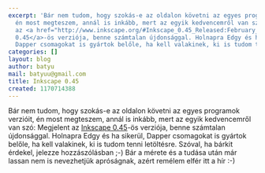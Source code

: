 ```yaml
---
excerpt: 'Bár nem tudom, hogy szokás-e az oldalon követni az egyes programok verzióit,
  én most megteszem, annál is inkább, mert az egyik kedvencemről van szó: Megjelent
  az <a href="http://www.inkscape.org/#Inkscape_0.45_Released:February_5,_2007"> Inkscape
  0.45</a>-ös verziója, benne számtalan újdonsággal. Holnapra Edgy és ha sikerül,
  Dapper csomagokat is gyártok belőle, ha kell valakinek, ki is tudom tenni letöltésre.'
categories: []
layout: blog
author: batyu
mail: batyuu@gmail.com
title: Inkscape 0.45
created: 1170714388
---
```

Bár nem tudom, hogy szokás-e az oldalon követni az egyes programok verzióit, én most megteszem, annál is inkább, mert az egyik kedvencemről van szó: Megjelent az <a href="http://www.inkscape.org/#Inkscape_0.45_Released:February_5,_2007"> Inkscape 0.45</a>-ös verziója, benne számtalan újdonsággal. Holnapra Edgy és ha sikerül, Dapper csomagokat is gyártok belőle, ha kell valakinek, ki is tudom tenni letöltésre. Szóval, ha bárkit érdekel, jelezze hozzászólásban ;-) Bár a mérete és  a tudása után már lassan nem is nevezhetjük apróságnak, azért remélem elfér itt a hír :-)
